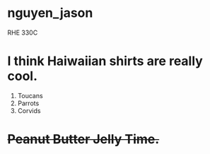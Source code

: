 # nguyen_jason
RHE 330C

# **I think Haiwaiian shirts are really cool.**

1. Toucans
2. Parrots
3. Corvids


# ~~Peanut Butter Jelly Time.~~
